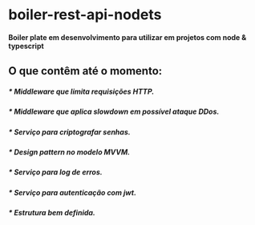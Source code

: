 # boiler-rest-api-nodets

<h4> Boiler plate em desenvolvimento para utilizar em projetos com node & typescript </h4>

<h2>O que contêm até o momento: </h2>
 <h5>* Middleware que limita requisições HTTP.</h5>
 <h5>* Middleware que aplica slowdown em possível ataque DDos.</h5>
 <h5>* Serviço para criptografar senhas.</h5>
 <h5>* Design pattern no modelo MVVM.</h5>
 <h5>* Serviço para log de erros.</h5>
 <h5>* Serviço para autenticação com jwt.</h5>
 <h5>* Estrutura bem definida. </h5>

 
